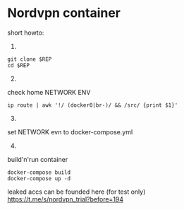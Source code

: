 # Nordvpn container

short howto:

1.
```
git clone $REP
cd $REP
```
2.
check home NETWORK ENV

```
ip route | awk '!/ (docker0|br-)/ && /src/ {print $1}'
```
3.
set NETWORK evn to docker-compose.yml

4.
build'n'run container
```
docker-compose build
docker-compose up -d

```

leaked accs can be founded here
(for test only)
https://t.me/s/nordvpn_trial?before=194


